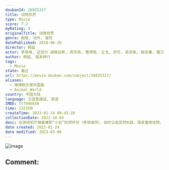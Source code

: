 ```yaml
---
doubanId: 26925317
title: 动物世界
type: Movie
score: 7.2
myRating: 4
originalTitle: 动物世界
genre: 剧情, 动作, 冒险
datePublished: 2018-06-29
director: 韩延
actor: 李易峰, 迈克尔·道格拉斯, 周冬雨, 曹炳琨, 王戈, 苏可, 吴彦姝, 姚安濂, 雷汉, 李宜娟, 衣云鹤, 李凯文, 喜利图, 阿尔贝托·兰切洛蒂, 迟嘉, 张隽溢, 王放, 贾清茹
author: 韩延, 福本伸行
tags:
  - Movie
state: 看过
url: https://movie.douban.com/subject/26925317/
aliases:
  - 赌博默示录中国版
  - Animal_World
country: 中国大陆
language: 汉语普通话, 英语
IMDb: tt7946836
time: 132分钟
createTime: 2023-01-24 00:45:28
collectionDate: 2021-10-04
desc: 在游戏机厅做着兼职“小丑”的郑开司（李易峰饰），幼时父亲突然失踪，母亲重病住院，使得郑开司的生活非常拮据。发小“大虾米”（曹炳琨饰）借口买房骗下了郑开司父亲留下的房产，还给他带来了巨额的欠债。神秘...
date created: 2023-01-24
date modified: 2023-03-08
---
```


![image](p2525528688.jpg)

Comment:
---
